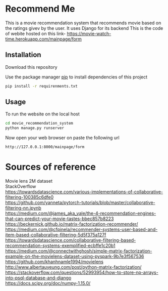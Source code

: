 # Recommend Me

This is a movie recommendation system that recommends movie based on the ratings givev by the user. 
It uses Django for its backend
This is the code of webite hosted on this link- 
https://movie-watch-time.herokuapp.com/mainpage/form



## Installation

Download this repository

Use the package manager [pip](https://pip.pypa.io/en/stable/) to install dependencies of this project

```bash
pip install -r requirenments.txt
```

## Usage

To run the website on the local host
```bash
cd movie_recommendation_system
python manage.py runserver

```
Now open your web browser on paste the following url 

```
http://127.0.0.1:8000/mainpage/form
```




# Sources of reference <br />

Movie lens 2M dataset<br />
StackOverflow<br />
https://towardsdatascience.com/various-implementations-of-collaborative-filtering-100385c6dfe0<br />
https://github.com/yanneta/pytorch-tutorials/blob/master/collaborative-filtering-nn.ipynb<br />
https://medium.com/@james_aka_yale/the-4-recommendation-engines-that-can-predict-your-movie-tastes-bbec857b8223<br />
https://beckernick.github.io/matrix-factorization-recommender/<br />
https://medium.com/@cfpinela/recommender-systems-user-based-and-item-based-collaborative-filtering-5d5f375a127f<br />
https://towardsdatascience.com/collaborative-filtering-based-recommendation-systems-exemplified-ecbffe1c20b1<br />
https://medium.com/@connectwithghosh/simple-matrix-factorization-example-on-the-movielens-dataset-using-pyspark-9b7e3f567536<br />
https://github.com/khanhnamle1994/movielens<br />
http://www.albertauyeung.com/post/python-matrix-factorization/<br />
https://stackoverflow.com/questions/52993954/how-to-store-np-arrays-into-psql-database-and-django<br />
https://docs.scipy.org/doc/numpy-1.15.0/<br />
